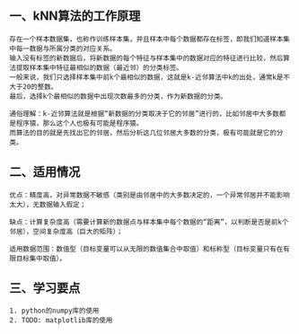 ## 一、kNN算法的工作原理
    
    存在一个样本数据集，也称作训练样本集，并且样本中每个数据都存在标签，即我们知道样本集中每一数据与所属分类的对应关系。
    输入没有标签的新数据后，将新数据的每个特征与样本集中的数据对应的特征进行比较，然后算法提取样本集中特征最相似的数据（最近邻）的分类标签。
    一般来说，我们只选择样本集中前k个最相似的数据，这就是k-近邻算法中k的出处，通常k是不大于20的整数。
    最后，选择k个最相似的数据中出现次数最多的分类，作为新数据的分类。

    通俗理解：k-近邻算法就是根据“新数据的分类取决于它的邻居”进行的，比如邻居中大多数都是程序猿，那么这个人也极有可能是程序猿。
    而算法的目的就是先找出它的邻居，然后分析这几位邻居大多数的分类，极有可能就是它的分类。
    
    
## 二、适用情况
    
    优点：精度高，对异常数据不敏感（类别是由邻居中的大多数决定的，一个异常邻居并不能影响太大），无数据输入假定；

    缺点：计算复杂度高（需要计算新的数据点与样本集中每个数据的“距离”，以判断是否是前k个邻居），空间复杂度高（巨大的矩阵）；

    适用数据范围：数值型（目标变量可以从无限的数值集合中取值）和标称型（目标变量只有在有限目标集中取值）。
 
## 三、学习要点
    
    1. python的numpy库的使用
    2. TODO: matplotlib库的使用